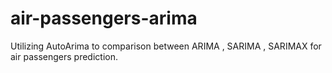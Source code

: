 # air-passengers-arima
 Utilizing AutoArima to comparison between ARIMA , SARIMA , SARIMAX for air passengers prediction.
